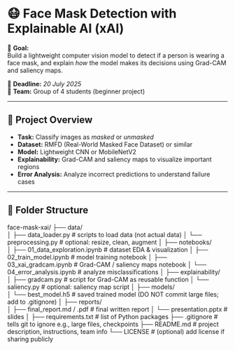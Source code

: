 # 😷 Face Mask Detection with Explainable AI (xAI)

🧠 **Goal:**  
Build a lightweight computer vision model to detect if a person is wearing a face mask, and explain *how* the model makes its decisions using Grad-CAM and saliency maps.

📅 **Deadline:** *20 July 2025*  
👥 **Team:** Group of 4 students (beginner project)

---

## 📌 Project Overview
- **Task:** Classify images as *masked* or *unmasked*
- **Dataset:** RMFD (Real-World Masked Face Dataset) or similar
- **Model:** Lightweight CNN or MobileNetV2
- **Explainability:** Grad-CAM and saliency maps to visualize important regions
- **Error Analysis:** Analyze incorrect predictions to understand failure cases

---

## 📂 Folder Structure
face-mask-xai/
├── data/                       
│   ├── data_loader.py              # scripts to load data (not actual data)
│   └── preprocessing.py           # optional: resize, clean, augment
│
├── notebooks/                    
│   ├── 01_data_exploration.ipynb  # dataset EDA & visualization
│   ├── 02_train_model.ipynb       # model training notebook
│   ├── 03_xai_gradcam.ipynb       # Grad-CAM / saliency maps notebook
│   └── 04_error_analysis.ipynb    # analyze misclassifications
│
├── explainability/                
│   ├── gradcam.py                 # script for Grad-CAM as reusable function
│   └── saliency.py                # optional: saliency map script
│
├── models/                        
│   └── best_model.h5              # saved trained model (DO NOT commit large files; add to .gitignore)
│
├── reports/                       
│   ├── final_report.md / .pdf     # final written report
│   └── presentation.pptx          # slides
│
├── requirements.txt               # list of Python packages
├── .gitignore                     # tells git to ignore e.g., large files, checkpoints
├── README.md                      # project description, instructions, team info
└── LICENSE                        # (optional) add license if sharing publicly
